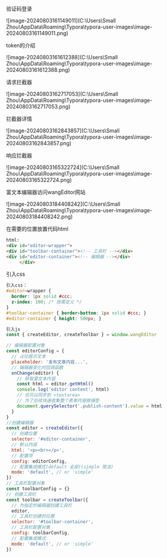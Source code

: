验证码登录

![image-20240803161149011](C:\Users\Small Zhou\AppData\Roaming\Typora\typora-user-images\image-20240803161149011.png)

token的介绍

![image-20240803161612388](C:\Users\Small Zhou\AppData\Roaming\Typora\typora-user-images\image-20240803161612388.png)

请求拦截器

![image-20240803162717053](C:\Users\Small Zhou\AppData\Roaming\Typora\typora-user-images\image-20240803162717053.png)

拦截器详情

![image-20240803162843857](C:\Users\Small Zhou\AppData\Roaming\Typora\typora-user-images\image-20240803162843857.png)

响应拦截器

![image-20240803165322724](C:\Users\Small Zhou\AppData\Roaming\Typora\typora-user-images\image-20240803165322724.png)

富文本编辑器访问wangEditor网站

![image-20240803184408242](C:\Users\Small Zhou\AppData\Roaming\Typora\typora-user-images\image-20240803184408242.png)

在需要的位置放置代码html

```html
html:
<div id="editor—wrapper"> 
<div id="toolbar-container"><!-- 工具栏 --></div>
<div id="editor-container"><!-- 编辑器 --></div>
     </div>
```

引入css

```css
引入css：
#editor—wrapper {
  border: 1px solid #ccc;
  z-index: 100; /* 按需定义 */
}
#toolbar-container { border-bottom: 1px solid #ccc; }
#editor-container { height: 500px; }

```

```js
引入js
const { createEditor, createToolbar } = window.wangEditor

// 编辑器配置对象
const editorConfig = {
  // 占位提示文本
  placeholder: '发布文章内容...',
  // 编辑器变化时回调函数
  onChange(editor) {
    // 获取富文本内容
    const html = editor.getHtml()
    console.log('editor content', html)
    // 也可以同步到 <textarea>
    // 为了后续快速收集整个表单内容做铺垫
    document.querySelector('.publish-content').value = html
  }
}
//创建编辑器
const editor = createEditor({
  // 创建位置
  selector: '#editor-container',
  // 默认内容
  html: '<p><br></p>',
  // 配置项
  config: editorConfig,
  // 配置集成模式(default 全部)(simple 简洁) 
  mode: 'default', // or 'simple'
})
// 工具栏配置对象
const toolbarConfig = {}
// 创建工具栏
const toolbar = createToolbar({
  // 为指定的编辑器创建工具栏
  editor,
  // 工具栏创建的位置
  selector: '#toolbar-container',
  // 工具栏配置对象
  config: toolbarConfig,
  // 配置集成模式
  mode: 'default', // or 'simple'
})
```

